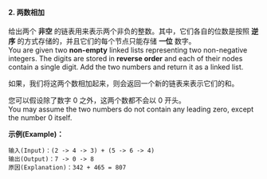 #### 2. 两数相加

给出两个 **非空** 的链表用来表示两个非负的整数。其中，它们各自的位数是按照 **逆序** 的方式存储的，并且它们的每个节点只能存储 **一位** 数字。<br/>
You are given two **non-empty** linked lists representing two non-negative integers. The digits are stored in **reverse order** and each of their nodes contain a single digit. Add the two numbers and return it as a linked list.

如果，我们将这两个数相加起来，则会返回一个新的链表来表示它们的和。

您可以假设除了数字 0 之外，这两个数都不会以 0 开头。<br/>
You may assume the two numbers do not contain any leading zero, except the number 0 itself.

**示例(Example)：**

```
输入(Input)：(2 -> 4 -> 3) + (5 -> 6 -> 4)
输出(Output)：7 -> 0 -> 8
原因(Explanation)：342 + 465 = 807
```
